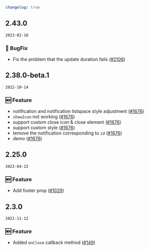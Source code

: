 ```yaml
changelog: true
```

## 2.43.0

`2023-02-10`

### 🐛 BugFix

- Fix the problem that the update duration fails ([#2106](https://github.com/arco-design/arco-design-vue/pull/2106))


## 2.38.0-beta.1

`2022-10-14`

### 🆕 Feature

- notification and  notification listspace style adjustment ([#1676](https://github.com/arco-design/arco-design-vue/pull/1676))
- `showIcon` not working ([#1676](https://github.com/arco-design/arco-design-vue/pull/1676))
- support custom close icon & close element ([#1676](https://github.com/arco-design/arco-design-vue/pull/1676))
- support custom style ([#1676](https://github.com/arco-design/arco-design-vue/pull/1676))
- temove the notification corresponding to `id` ([#1676](https://github.com/arco-design/arco-design-vue/pull/1676))
- demo ([#1676](https://github.com/arco-design/arco-design-vue/pull/1676))


## 2.25.0

`2022-04-22`

### 🆕 Feature

- Add footer prop ([#1029](https://github.com/arco-design/arco-design-vue/pull/1029))


## 2.3.0

`2021-11-12`

### 🆕 Feature

- Added `onClose` callback method ([#149](https://github.com/arco-design/arco-design-vue/pull/149))

